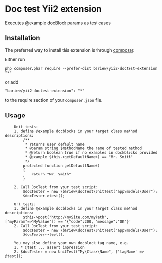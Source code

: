 
Doc test Yii2 extension
===================
Executes @example docBlock params as test cases

Installation
------------

The preferred way to install this extension is through [composer](http://getcomposer.org/download/).

Either run

```
php composer.phar require --prefer-dist bariew/yii2-doctest-extension "*"
```

or add

```
"bariew/yii2-doctest-extension": "*"
```

to the require section of your `composer.json` file.


Usage
-----
```
    Unit tests:  
    1. define @example docblocks in your target class method descriptions:
        /**
         * returns user default name
         * @param string $methodName the name of tested method
         * @return boolean true if no examples in dockblocks provided
         * @example $this->getDefaultName() == "Mr. Smith"
         */
        protected function getDefaultName()
        {
            return "Mr. Smith"
        }

    2. Call DocTest from your test script: 
        $docTester = new \bariew\docTest\UnitTest("app\models\User");
        $docTester->test();
```
```
    Url tests:  
    1. define @example docblocks in your target class method descriptions:
        $this->post("http://mySite.com/myPath", ["myParam"=>"MyValue"]) == '{"code":200, "message":"OK"}'
    2. Call DocTest from your test script: 
        $docTester = new \bariew\docTest\UnitTest("app\models\User");
        $docTester->test();
```

```
    You may also define your own docblock tag name, e.g. 
    1. * @test ... assert impression
    2. $docTester = new UnitTest("My\Class\Name", ['tagName' => @test]);
```